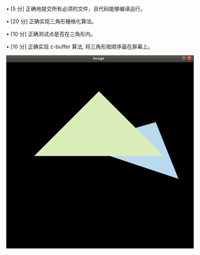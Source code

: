 • [5 分] 正确地提交所有必须的文件，且代码能够编译运行。

• [20 分] 正确实现三角形栅格化算法。

• [10 分] 正确测试点是否在三角形内。

• [10 分] 正确实现 z-buffer 算法, 将三角形按顺序画在屏幕上。

![](.\Triangle.png)